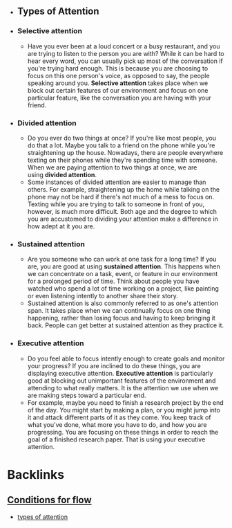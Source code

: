 - ## Types of Attention
- ### Selective attention
    - Have you ever been at a loud concert or a busy restaurant, and you are trying to listen to the person you are with? While it can be hard to hear every word, you can usually pick up most of the conversation if you're trying hard enough. This is because you are choosing to focus on this one person's voice, as opposed to say, the people speaking around you. **Selective attention** takes place when we block out certain features of our environment and focus on one particular feature, like the conversation you are having with your friend.
- ### Divided attention
    - Do you ever do two things at once? If you're like most people, you do that a lot. Maybe you talk to a friend on the phone while you're straightening up the house. Nowadays, there are people everywhere texting on their phones while they're spending time with someone. When we are paying attention to two things at once, we are using **divided attention**.
    - Some instances of divided attention are easier to manage than others. For example, straightening up the home while talking on the phone may not be hard if there's not much of a mess to focus on. Texting while you are trying to talk to someone in front of you, however, is much more difficult. Both age and the degree to which you are accustomed to dividing your attention make a difference in how adept at it you are.
- ### Sustained attention
    - Are you someone who can work at one task for a long time? If you are, you are good at using **sustained attention**. This happens when we can concentrate on a task, event, or feature in our environment for a prolonged period of time. Think about people you have watched who spend a lot of time working on a project, like painting or even listening intently to another share their story.
    - Sustained attention is also commonly referred to as one's attention span. It takes place when we can continually focus on one thing happening, rather than losing focus and having to keep bringing it back. People can get better at sustained attention as they practice it.
- ### Executive attention
    - Do you feel able to focus intently enough to create goals and monitor your progress? If you are inclined to do these things, you are displaying executive attention. **Executive attention** is particularly good at blocking out unimportant features of the environment and attending to what really matters. It is the attention we use when we are making steps toward a particular end.
    - For example, maybe you need to finish a research project by the end of the day. You might start by making a plan, or you might jump into it and attack different parts of it as they come. You keep track of what you've done, what more you have to do, and how you are progressing. You are focusing on these things in order to reach the goal of a finished research paper. That is using your executive attention.

# Backlinks
## [Conditions for flow](<Conditions for flow.md>)
- [types of attention](<types of attention.md>)

